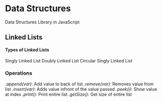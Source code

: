 # Data Structures
Data Structures Library in JavaScript

## Linked Lists
#### Types of Linked Lists
Singly Linked List
Doubly Linked List
Circular Singly Linked List
### Operations
*.append(var)*: Add value to back of list
*.remove(var)*: Removes value from list
*.insert(var)*: Adds value infront of the value passed
*.peek(i)*: Show value at index
*.print()*: Print entire list
*.getSize()*: Get size of entire list